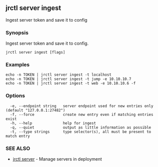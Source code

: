 ## jrctl server ingest

Ingest server token and save it to config

### Synopsis

Ingest server token and save it to config.

```
jrctl server ingest [flags]
```

### Examples

```
echo -n TOKEN | jrctl server ingest -t localhost
echo -n TOKEN | jrctl server ingest -t jump -e 10.10.10.7
echo -n TOKEN | jrctl server ingest -t web -e 10.10.10.6 -f
```

### Options

```
  -e, --endpoint string   server endpoint used for new entries only (default "127.0.0.1:27482")
  -f, --force             create new entry even if matching entries exist
  -h, --help              help for ingest
  -q, --quiet             output as little information as possible
  -t, --type strings      type selector(s), all must be present to match entry
```

### SEE ALSO

* [jrctl server](jrctl_server.md)	 - Manage servers in deployment

